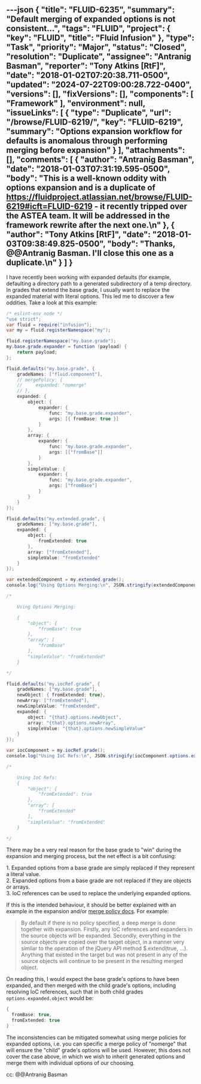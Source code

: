 ---json
{
  "title": "FLUID-6235",
  "summary": "Default merging of expanded options is not consistent...",
  "tags": "FLUID",
  "project": {
    "key": "FLUID",
    "title": "Fluid Infusion"
  },
  "type": "Task",
  "priority": "Major",
  "status": "Closed",
  "resolution": "Duplicate",
  "assignee": "Antranig Basman",
  "reporter": "Tony Atkins [RtF]",
  "date": "2018-01-02T07:20:38.711-0500",
  "updated": "2024-07-22T09:00:28.722-0400",
  "versions": [],
  "fixVersions": [],
  "components": [
    "Framework"
  ],
  "environment": null,
  "issueLinks": [
    {
      "type": "Duplicate",
      "url": "/browse/FLUID-6219/",
      "key": "FLUID-6219",
      "summary": "Options expansion workflow for defaults is anomalous through performing merging before expansion"
    }
  ],
  "attachments": [],
  "comments": [
    {
      "author": "Antranig Basman",
      "date": "2018-01-03T07:31:19.595-0500",
      "body": "This is a well-known oddity with options expansion and is a duplicate of <https://fluidproject.atlassian.net/browse/FLUID-6219#icft=FLUID-6219> - it recently tripped over the ASTEA team. It will be addressed in the framework rewrite after the next one.\n"
    },
    {
      "author": "Tony Atkins [RtF]",
      "date": "2018-01-03T09:38:49.825-0500",
      "body": "Thanks, @@Antranig Basman.  I'll close this one as a duplicate.\n"
    }
  ]
}
---
I have recently been working with expanded defaults (for example, defaulting a directory path to a generated subdirectory of a temp directory.  In grades that extend the base grade, I usually want to replace the expanded material with literal options.  This led me to discover a few oddities.  Take a look at this example:

```java
/* eslint-env node */
"use strict";
var fluid = require("infusion");
var my = fluid.registerNamespace("my");

fluid.registerNamespace("my.base.grade");
my.base.grade.expander = function (payload) {
    return payload;
};

fluid.defaults("my.base.grade", {
    gradeNames: ["fluid.component"],
    // mergePolicy: {
    //     expanded: "nomerge"
    // },
    expanded: {
        object: {
            expander: {
                func: "my.base.grade.expander",
                args: [{ fromBase: true }]
            }
        },
        array: {
            expander: {
                func: "my.base.grade.expander",
                args: [["fromBase"]]
            }
        },
        simpleValue: {
            expander: {
                func: "my.base.grade.expander",
                args: ["fromBase"]
            }
        }
    }
});

fluid.defaults("my.extended.grade", {
    gradeNames: ["my.base.grade"],
    expanded: {
        object: {
            fromExtended: true
        },
        array: ["fromExtended"],
        simpleValue: "fromExtended"
    }
});

var extendedComponent = my.extended.grade();
console.log("Using Options Merging:\n", JSON.stringify(extendedComponent.options.expanded, null, 2));

/*

    Using Options Merging:

    {
        "object": {
            "fromBase": true
        },
        "array": [
            "fromBase"
        ],
        "simpleValue": "fromExtended"
    }

*/

fluid.defaults("my.iocRef.grade", {
    gradeNames: ["my.base.grade"],
    newObject: { fromExtended: true},
    newArray: ["fromExtended"],
    newSimpleValue: "fromExtended",
    expanded: {
        object: "{that}.options.newObject",
        array: "{that}.options.newArray",
        simpleValue: "{that}.options.newSimpleValue"
    }
});

var iocComponent = my.iocRef.grade();
console.log("Using IoC Refs:\n", JSON.stringify(iocComponent.options.expanded, null, 2));

/*

    Using IoC Refs:
    {
        "object": {
            "fromExtended": true
        },
        "array": [
            "fromExtended"
        ],
        "simpleValue": "fromExtended"
    }

*/
```

There may be a very real reason for the base grade to "win" during the expansion and merging process, but the net effect is a bit confusing:

1\. Expanded options from a base grade are simply replaced if they represent a literal value.\
2\. Expanded options from a base grade are not replaced if they are objects or arrays.\
3\. IoC references can be used to replace the underlying expanded options.

If this is the intended behaviour, it should be better explained with an example in the expansion and/or [merge policy docs](https://docs.fluidproject.org/infusion/development/OptionsMerging.html#structure-of-the-merge-policy-object).  For example:

> By default if there is no policy specified, a deep merge is done together with expansion. Firstly, any IoC references and expanders in the source objects will be expanded. Secondly, everything in the source objects are copied over the target object, in a manner very similar to the operation of the jQuery API method $.extend(true, ...). Anything that existed in the target but was not present in any of the source objects will continue to be present in the resulting merged object.

On reading this, I would expect the base grade's options to have been expanded, and then merged with the child grade's options, including resolving IoC references, such that in both child grades `options.expanded.object` would be:&#x20;

```java
{
  fromBase: true,
  fromExtended: true
}
```

The inconsistencies can be mitigated somewhat using merge policies for expanded options, i.e. you can specific a merge policy of "nomerge" that will ensure the "child" grade's options will be used.  However, this does not cover the case above, in which we wish to inherit generated options and merge them with individual options of our choosing.

cc: @@Antranig Basman

        